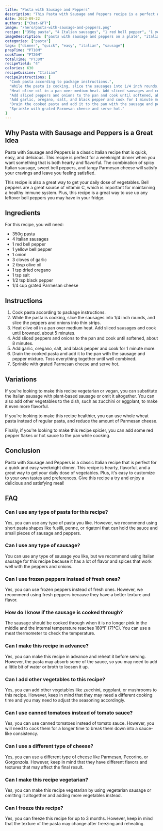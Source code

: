 ```yaml
---
title: "Pasta with Sausage and Peppers"
description: "This Pasta with Sausage and Peppers recipe is a perfect weeknight meal that can be cooked in just 30 minutes."
date: 2022-09-22
authors: ["Chat-GPT"]
image: "/hero/pasta-with-sausage-and-peppers.png"
recipe: ["350g pasta", "4 Italian sausages", "1 red bell pepper", "1 yellow bell pepper", "1 onion", "3 cloves of garlic", "2 tbsp olive oil", "1 tsp dried oregano", "1 tsp salt", "1/2 tsp black pepper", "1/4 cup grated Parmesan cheese"]
imageDescription: ["pasta with sausage and peppers on a plate", "italian pasta in a bowl", "delicious pasta with sausages and peppers", "pasta with sausage and peppers"]
categories: ["pasta"]
tags: ["dinner", "quick", "easy", "italian", "sausage"]
prepTime: "PT10M"
cookTime: "PT20M"
totalTime: "PT30M"
recipeYield: "4"
calories: 630
recipeCuisine: "Italian"
recipeInstructions: [
  "Cook pasta according to package instructions.",
  "While the pasta is cooking, slice the sausages into 1/4 inch rounds, and slice the peppers and onions into thin strips.",
  "Heat olive oil in a pan over medium heat. Add sliced sausages and cook until browned, about 5 minutes.",
  "Add sliced peppers and onions to the pan and cook until softened, about 8 minutes.",
  "Add garlic, oregano, salt, and black pepper and cook for 1 minute more.",
  "Drain the cooked pasta and add it to the pan with the sausage and pepper mixture. Toss everything together until well combined.",
  "Sprinkle with grated Parmesan cheese and serve hot."
]
---
```


## Why Pasta with Sausage and Peppers is a Great Idea

Pasta with Sausage and Peppers is a classic Italian recipe that is quick, easy, and delicious. This recipe is perfect for a weeknight dinner when you want something that is both hearty and flavorful. The combination of spicy Italian sausage, sweet bell peppers, and tangy Parmesan cheese will satisfy your cravings and leave you feeling satisfied.

This recipe is also a great way to get your daily dose of vegetables. Bell peppers are a great source of vitamin C, which is important for maintaining a healthy immune system. Plus, this recipe is a great way to use up any leftover bell peppers you may have in your fridge.

## Ingredients

For this recipe, you will need:

- 350g pasta
- 4 Italian sausages
- 1 red bell pepper
- 1 yellow bell pepper
- 1 onion
- 3 cloves of garlic
- 2 tbsp olive oil
- 1 tsp dried oregano
- 1 tsp salt
- 1/2 tsp black pepper
- 1/4 cup grated Parmesan cheese

## Instructions

1. Cook pasta according to package instructions.
2. While the pasta is cooking, slice the sausages into 1/4 inch rounds, and slice the peppers and onions into thin strips.
3. Heat olive oil in a pan over medium heat. Add sliced sausages and cook until browned, about 5 minutes.
4. Add sliced peppers and onions to the pan and cook until softened, about 8 minutes.
5. Add garlic, oregano, salt, and black pepper and cook for 1 minute more.
6. Drain the cooked pasta and add it to the pan with the sausage and pepper mixture. Toss everything together until well combined.
7. Sprinkle with grated Parmesan cheese and serve hot.

## Variations

If you're looking to make this recipe vegetarian or vegan, you can substitute the Italian sausage with plant-based sausage or omit it altogether. You can also add other vegetables to the dish, such as zucchini or eggplant, to make it even more flavorful.

If you're looking to make this recipe healthier, you can use whole wheat pasta instead of regular pasta, and reduce the amount of Parmesan cheese.

Finally, if you're looking to make this recipe spicier, you can add some red pepper flakes or hot sauce to the pan while cooking.

## Conclusion

Pasta with Sausage and Peppers is a classic Italian recipe that is perfect for a quick and easy weeknight dinner. This recipe is hearty, flavorful, and a great way to get your daily dose of vegetables. Plus, it's easy to customize to your own tastes and preferences. Give this recipe a try and enjoy a delicious and satisfying meal!

## FAQ

### Can I use any type of pasta for this recipe?

Yes, you can use any type of pasta you like. However, we recommend using short pasta shapes like fusilli, penne, or rigatoni that can hold the sauce and small pieces of sausage and peppers.

### Can I use any type of sausage?

You can use any type of sausage you like, but we recommend using Italian sausage for this recipe because it has a lot of flavor and spices that work well with the peppers and onions.

### Can I use frozen peppers instead of fresh ones?

Yes, you can use frozen peppers instead of fresh ones. However, we recommend using fresh peppers because they have a better texture and flavor.

### How do I know if the sausage is cooked through?

The sausage should be cooked through when it is no longer pink in the middle and the internal temperature reaches 160°F (71°C). You can use a meat thermometer to check the temperature.

### Can I make this recipe in advance?

Yes, you can make this recipe in advance and reheat it before serving. However, the pasta may absorb some of the sauce, so you may need to add a little bit of water or broth to loosen it up.

### Can I add other vegetables to this recipe?

Yes, you can add other vegetables like zucchini, eggplant, or mushrooms to this recipe. However, keep in mind that they may need a different cooking time and you may need to adjust the seasoning accordingly.

### Can I use canned tomatoes instead of tomato sauce?

Yes, you can use canned tomatoes instead of tomato sauce. However, you will need to cook them for a longer time to break them down into a sauce-like consistency.

### Can I use a different type of cheese?

Yes, you can use a different type of cheese like Parmesan, Pecorino, or Gorgonzola. However, keep in mind that they have different flavors and textures that may affect the final result.

### Can I make this recipe vegetarian?

Yes, you can make this recipe vegetarian by using vegetarian sausage or omitting it altogether and adding more vegetables instead.

### Can I freeze this recipe?

Yes, you can freeze this recipe for up to 3 months. However, keep in mind that the texture of the pasta may change after freezing and reheating.